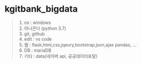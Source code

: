 # kgitbank_bigdata
> 1. os : windows
> 2. 아나콘다 (python 3.7)
> 3. git, github
> 4. edit : vs code
> 5. 웹 : flask,html,css,jqeury,bootstrap,json,ajax 
          pandas, ...
> 6. DB : mariaDB
> 7. 기타 : data(네이버 api, 공공데이터포탈)
